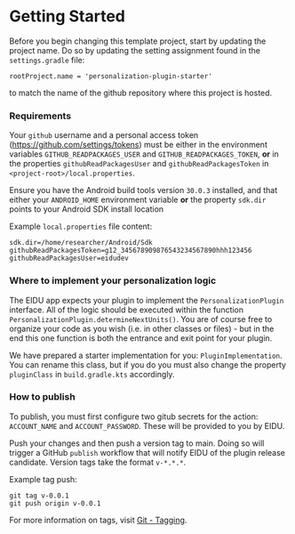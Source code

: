 # Getting Started

Before you begin changing this template project, start by updating the project name.
Do so by updating the setting assignment found in the `settings.gradle` file:
```
rootProject.name = 'personalization-plugin-starter'
```
to match the name of the github repository where this project is hosted.

### Requirements
Your `github` username and a personal access token (https://github.com/settings/tokens) must be either in the environment variables `GITHUB_READPACKAGES_USER` and `GITHUB_READPACKAGES_TOKEN`, **or** in the properties `githubReadPackagesUser` and `githubReadPackagesToken` in `<project-root>/local.properties`.

Ensure you have the Android build tools version `30.0.3` installed, and that either your `ANDROID_HOME` environment variable **or** the property `sdk.dir` points to your Android SDK install location

Example `local.properties` file content:
  ```
  sdk.dir=/home/researcher/Android/Sdk
  githubReadPackagesToken=g12_345678909876543234567890hhh123456
  githubReadPackagesUser=eidudev
  ```

### Where to implement your personalization logic
The EIDU app expects your plugin to implement the `PersonalizationPlugin` interface. All of the logic should be executed within the function `PersonalizationPlugin.determineNextUnits()`. You are of course free to organize your code as you wish (i.e. in other classes or files) - but in the end this one function is both the entrance and exit point for your plugin. 

We have prepared a starter implementation for you: `PluginImplementation`. You can rename this class, but if you do you must also change the property `pluginClass` in `build.gradle.kts` accordingly.

### How to publish
To publish, you must first configure two gitub secrets for the action: `ACCOUNT_NAME` and `ACCOUNT_PASSWORD`. These will be provided to you by EIDU.

Push your changes and then push a version tag to main. Doing so will trigger a GitHub `publish` workflow that will notify EIDU of the plugin release candidate.
Version tags take the format `v-*.*.*`. 

Example tag push:
```
git tag v-0.0.1
git push origin v-0.0.1
```
For more information on tags, visit [Git - Tagging](https://git-scm.com/book/en/v2/Git-Basics-Tagging).
